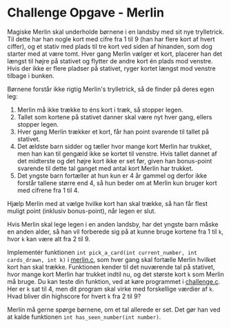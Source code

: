 # Challenge Opgave - Merlin

Magiske Merlin skal underholde børnene i en landsby med sit nye trylletrick.
Til dette har han nogle kort med cifre fra 1 til 9 (han har flere kort af hvert ciffer), 
og et stativ med plads til tre kort ved siden af hinanden, som dog starter med at være tomt. 
Hver gang Merlin vælger et kort, placerer han det længst til højre på stativet og flytter de andre kort én plads mod venstre. 
Hvis der ikke er flere pladser på stativet, ryger kortet længst mod venstre tilbage i bunken.

Børnene forstår ikke rigtig Merlin's trylletrick, så de finder på deres egen leg: 
1) Merlin må ikke trække to éns kort i træk, så stopper legen.
2) Tallet som kortene på stativet danner skal være nyt hver gang, ellers stopper legen.
3) Hver gang Merlin trækker et kort, får han point svarende til tallet på stativet.
4) Det ældste barn sidder og tæller hvor mange kort Merlin har trukket, men han kan til gengæld ikke se kortet til venstre. 
   Hvis tallet dannet af det midterste og det højre kort ikke er set før, given han bonus-point svarende til dette tal ganget med antal kort Merlin har trukket.   
5) Det yngste barn fortæller at hun kun er 4 år gammel og derfor ikke forstår tallene større end 4, så hun beder om at Merlin kun bruger kort med cifrene fra 1 til 4.

Hjælp Merlin med at vælge hvilke kort han skal trække, så han får flest muligt point (inklusiv bonus-point), når legen er slut. 

Hvis Merlin skal lege legen i en anden landsby, har det yngste barn måske en anden alder, 
så han vil forberede sig på at kunne bruge kortene fra 1 til `k`, hvor `k` kan være alt fra 2 til 9.

Implementér funktionen `int pick_a_card(int current_number, int cards_drawn, int k)` i [merlin.c](merlin.c), som hver gang skal fortælle Merlin hvilket kort han skal trække. 
Funktionen kender til det nuværende tal på stativet, hvor mange kort Merlin har trukket indtil nu, og det største kort `k` som Merlin må bruge.
Du kan teste din funktion, ved at køre programmet i [challenge.c](challenge.c).
Her er `k` sat til 4, men dit program skal virke med forskellige værdier af `k`.
Hvad bliver din highscore for hvert `k` fra 2 til 9?

Merlin må gerne spørge børnene, om et tal allerede er set. Det gør han ved at kalde funktionen `int has_seen_number(int number)`.
